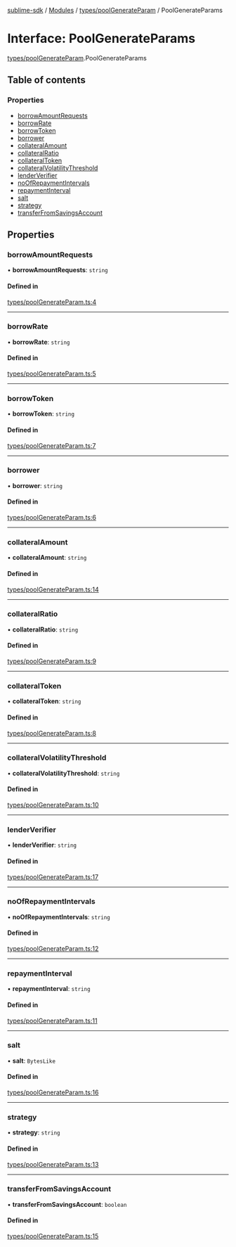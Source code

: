 [sublime-sdk](../README.md) / [Modules](../modules.md) / [types/poolGenerateParam](../modules/types_poolGenerateParam.md) / PoolGenerateParams

# Interface: PoolGenerateParams

[types/poolGenerateParam](../modules/types_poolGenerateParam.md).PoolGenerateParams

## Table of contents

### Properties

- [borrowAmountRequests](types_poolGenerateParam.PoolGenerateParams.md#borrowamountrequests)
- [borrowRate](types_poolGenerateParam.PoolGenerateParams.md#borrowrate)
- [borrowToken](types_poolGenerateParam.PoolGenerateParams.md#borrowtoken)
- [borrower](types_poolGenerateParam.PoolGenerateParams.md#borrower)
- [collateralAmount](types_poolGenerateParam.PoolGenerateParams.md#collateralamount)
- [collateralRatio](types_poolGenerateParam.PoolGenerateParams.md#collateralratio)
- [collateralToken](types_poolGenerateParam.PoolGenerateParams.md#collateraltoken)
- [collateralVolatilityThreshold](types_poolGenerateParam.PoolGenerateParams.md#collateralvolatilitythreshold)
- [lenderVerifier](types_poolGenerateParam.PoolGenerateParams.md#lenderverifier)
- [noOfRepaymentIntervals](types_poolGenerateParam.PoolGenerateParams.md#noofrepaymentintervals)
- [repaymentInterval](types_poolGenerateParam.PoolGenerateParams.md#repaymentinterval)
- [salt](types_poolGenerateParam.PoolGenerateParams.md#salt)
- [strategy](types_poolGenerateParam.PoolGenerateParams.md#strategy)
- [transferFromSavingsAccount](types_poolGenerateParam.PoolGenerateParams.md#transferfromsavingsaccount)

## Properties

### borrowAmountRequests

• **borrowAmountRequests**: `string`

#### Defined in

[types/poolGenerateParam.ts:4](https://github.com/sublime-finance/sublime-sdk/blob/7f1ca5d/src/types/poolGenerateParam.ts#L4)

___

### borrowRate

• **borrowRate**: `string`

#### Defined in

[types/poolGenerateParam.ts:5](https://github.com/sublime-finance/sublime-sdk/blob/7f1ca5d/src/types/poolGenerateParam.ts#L5)

___

### borrowToken

• **borrowToken**: `string`

#### Defined in

[types/poolGenerateParam.ts:7](https://github.com/sublime-finance/sublime-sdk/blob/7f1ca5d/src/types/poolGenerateParam.ts#L7)

___

### borrower

• **borrower**: `string`

#### Defined in

[types/poolGenerateParam.ts:6](https://github.com/sublime-finance/sublime-sdk/blob/7f1ca5d/src/types/poolGenerateParam.ts#L6)

___

### collateralAmount

• **collateralAmount**: `string`

#### Defined in

[types/poolGenerateParam.ts:14](https://github.com/sublime-finance/sublime-sdk/blob/7f1ca5d/src/types/poolGenerateParam.ts#L14)

___

### collateralRatio

• **collateralRatio**: `string`

#### Defined in

[types/poolGenerateParam.ts:9](https://github.com/sublime-finance/sublime-sdk/blob/7f1ca5d/src/types/poolGenerateParam.ts#L9)

___

### collateralToken

• **collateralToken**: `string`

#### Defined in

[types/poolGenerateParam.ts:8](https://github.com/sublime-finance/sublime-sdk/blob/7f1ca5d/src/types/poolGenerateParam.ts#L8)

___

### collateralVolatilityThreshold

• **collateralVolatilityThreshold**: `string`

#### Defined in

[types/poolGenerateParam.ts:10](https://github.com/sublime-finance/sublime-sdk/blob/7f1ca5d/src/types/poolGenerateParam.ts#L10)

___

### lenderVerifier

• **lenderVerifier**: `string`

#### Defined in

[types/poolGenerateParam.ts:17](https://github.com/sublime-finance/sublime-sdk/blob/7f1ca5d/src/types/poolGenerateParam.ts#L17)

___

### noOfRepaymentIntervals

• **noOfRepaymentIntervals**: `string`

#### Defined in

[types/poolGenerateParam.ts:12](https://github.com/sublime-finance/sublime-sdk/blob/7f1ca5d/src/types/poolGenerateParam.ts#L12)

___

### repaymentInterval

• **repaymentInterval**: `string`

#### Defined in

[types/poolGenerateParam.ts:11](https://github.com/sublime-finance/sublime-sdk/blob/7f1ca5d/src/types/poolGenerateParam.ts#L11)

___

### salt

• **salt**: `BytesLike`

#### Defined in

[types/poolGenerateParam.ts:16](https://github.com/sublime-finance/sublime-sdk/blob/7f1ca5d/src/types/poolGenerateParam.ts#L16)

___

### strategy

• **strategy**: `string`

#### Defined in

[types/poolGenerateParam.ts:13](https://github.com/sublime-finance/sublime-sdk/blob/7f1ca5d/src/types/poolGenerateParam.ts#L13)

___

### transferFromSavingsAccount

• **transferFromSavingsAccount**: `boolean`

#### Defined in

[types/poolGenerateParam.ts:15](https://github.com/sublime-finance/sublime-sdk/blob/7f1ca5d/src/types/poolGenerateParam.ts#L15)
